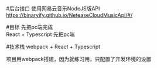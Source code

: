 #后台接口
使用网易云音乐NodeJS版API <br/>
https://binaryify.github.io/NeteaseCloudMusicApi/#/

#目标
先把pc端完成<br/>
React + Typescript 
先把pc端<br/>

#技术栈
webpack + React + Typescript<br/>

项目用webpack搭建，因为就练习用，只配置了开发环境的设置<br/> 
